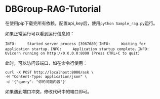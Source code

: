 # DBGroup-RAG-Tutorial

在使用pip下载完所有依赖，配置api_key后，使用`python Sample_rag.py`运行。

如果正常运行可以看到运行信息如：

`INFO:     Started server process [3967680]`
`INFO:     Waiting for application startup.`
`INFO:     Application startup complete.`
`INFO:     Uvicorn running on http://0.0.0.0:8000 (Press CTRL+C to quit)`

此时，可以访问该端口，如在命令行使用：

```Plain
curl -X POST http://localhost:8000/ask \
-H "Content-Type: application/json" \
-d '{"query": "你的问题内容"}'
```

如果遇到端口冲突，修改代码中的端口即可。

